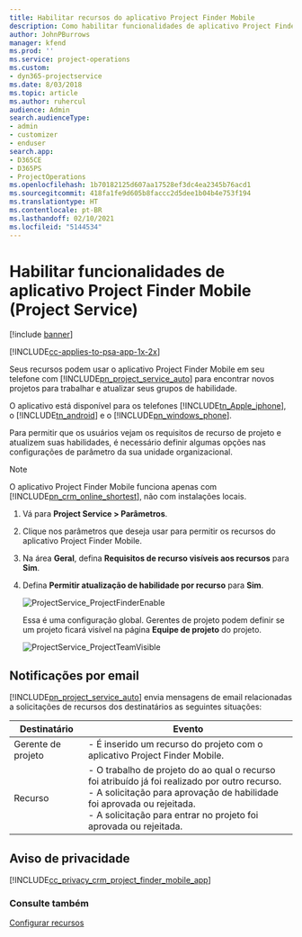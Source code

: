 ```yaml
---
title: Habilitar recursos do aplicativo Project Finder Mobile
description: Como habilitar funcionalidades de aplicativo Project Finder Mobile do Project Service
author: JohnPBurrows
manager: kfend
ms.prod: ''
ms.service: project-operations
ms.custom:
- dyn365-projectservice
ms.date: 8/03/2018
ms.topic: article
ms.author: ruhercul
audience: Admin
search.audienceType:
- admin
- customizer
- enduser
search.app:
- D365CE
- D365PS
- ProjectOperations
ms.openlocfilehash: 1b70182125d607aa17528ef3dc4ea2345b76acd1
ms.sourcegitcommit: 418fa1fe9d605b8faccc2d5dee1b04b4e753f194
ms.translationtype: HT
ms.contentlocale: pt-BR
ms.lasthandoff: 02/10/2021
ms.locfileid: "5144534"
---
```

# <a name="enable-project-finder-mobile-app-features-project-service"></a>Habilitar funcionalidades de aplicativo Project Finder Mobile (Project Service)

[!include [banner](../includes/psa-now-project-operations.md)]

[!INCLUDE[cc-applies-to-psa-app-1x-2x](../includes/cc-applies-to-psa-app-1x-2x.md)]

Seus recursos podem usar o aplicativo Project Finder Mobile em seu telefone com [!INCLUDE[pn_project_service_auto](../includes/pn-project-service-auto.md)] para encontrar novos projetos para trabalhar e atualizar seus grupos de habilidade.  
  
 O aplicativo está disponível para os telefones [!INCLUDE[tn_Apple_iphone](../includes/tn-apple-iphone.md)], o [!INCLUDE[tn_android](../includes/tn-android.md)] e o [!INCLUDE[pn_windows_phone](../includes/pn-windows-phone.md)].  
    
 Para permitir que os usuários vejam os requisitos de recurso de projeto e atualizem suas habilidades, é necessário definir algumas opções nas configurações de parâmetro da sua unidade organizacional.
  
> [!NOTE]
>  O aplicativo Project Finder Mobile funciona apenas com [!INCLUDE[pn_crm_online_shortest](../includes/pn-crm-online-shortest.md)], não com instalações locais.  
  
1. Vá para **Project Service > Parâmetros**.  
  
2. Clique nos parâmetros que deseja usar para permitir os recursos do aplicativo Project Finder Mobile.  
  
3. Na área **Geral**, defina **Requisitos de recurso visíveis aos recursos** para **Sim**.  
  
4. Defina **Permitir atualização de habilidade por recurso** para **Sim**.  
  
   ![ProjectService_ProjectFinderEnable](../psa/media/project-service-project-finder-enable.png "ProjectService_ProjectFinderEnable")  
  
   Essa é uma configuração global. Gerentes de projeto podem definir se um projeto ficará visível na página **Equipe de projeto** do projeto.  
  
   ![ProjectService_ProjectTeamVisible](../psa/media/project-service-project-team-visible.png "ProjectService_ProjectTeamVisible")  
  
## <a name="email-notifications"></a>Notificações por email  
 [!INCLUDE[pn_project_service_auto](../includes/pn-project-service-auto.md)] envia mensagens de email relacionadas a solicitações de recursos dos destinatários as seguintes situações:  
  
|Destinatário|Evento|  
|---------------|-----------|  
|Gerente de projeto|- É inserido um recurso do projeto com o aplicativo Project Finder Mobile.|  
|Recurso|- O trabalho de projeto do ao qual o recurso foi atribuído já foi realizado por outro recurso.<br />- A solicitação para aprovação de habilidade foi aprovada ou rejeitada.<br />- A solicitação para entrar no projeto foi aprovada ou rejeitada.|  
  
## <a name="privacy-notice"></a>Aviso de privacidade  
 [!INCLUDE[cc_privacy_crm_project_finder_mobile_app](../includes/cc-privacy-crm-project-finder-mobile-app.md)]  
  
### <a name="see-also"></a>Consulte também  
 [Configurar recursos](../psa/set-up-resources.md)

